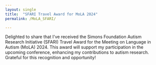 ```yaml
---
layout: single
title:  "SFARI Travel Award for MoLA 2024"
permalink: /MoLA_SFARI/

---
```


Delighted to share that I've received the Simons Foundation Autism Research Initiative (SFARI) Travel Award for the Meeting on Language in Autism (MoLA) 2024. This award will support my participation in the upcoming conference, enhancing my contributions to autism research. Grateful for this recognition and opportunity!


